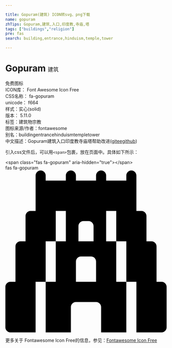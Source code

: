 ```yaml
---

title: Gopuram(建筑) ICON转svg、png下载
name: gopuram
zhTips: Gopuram,建筑,入口,印度教,寺庙,塔
tags: ["buildings","religion"]
pre: fas
search: building,entrance,hinduism,temple,tower

---
```


# Gopuram  <small style="font-size: 60%;font-weight: 100">建筑</small>


<div class="detail-page">
<p>
<span><span class="badge-success badge">免费图标</span> </span>
<br/>
<span>
ICON库：
<span class="badge-secondary badge">Font Awesome Icon Free</span> 
</span>
<br/>
<span>
CSS名称：
<span class="badge-secondary badge">fa-gopuram</span> 
</span>
<br/>
<span>
unicode：
<span class="badge-secondary badge">f664</span> 
<copy-btn content='f664' btn-title=""></copy-btn>
<copy-btn :content='String.fromCodePoint(parseInt("f664", 16))' btn-title="复制U"></copy-btn>
</span><br/><span>样式：<span class="badge-light badge">实心(solid)</span></span>
<br/>
<span>
版本：
<span class="badge-secondary badge">5.11.0</span> 
</span><br/><span>标签：<span class="badge-light badge"><router-link to="/tags/buildings.html">建筑物</router-link></span><span class="badge-light badge"><router-link to="/tags/religion.html">宗教</router-link></span></span>
<br/>
<span>图标来源/作者：<span class="badge-light badge">fontawesome</span></span> 
<br/>
<span>别名：<span class="badge-light badge">building</span><span class="badge-light badge">entrance</span><span class="badge-light badge">hinduism</span><span class="badge-light badge">temple</span><span class="badge-light badge">tower</span></span><br/><span class="zh-detail">中文描述：<span class="badge-primary badge">Gopuram</span><span class="badge-primary badge">建筑</span><span class="badge-primary badge">入口</span><span class="badge-primary badge">印度教</span><span class="badge-primary badge">寺庙</span><span class="badge-primary badge">塔</span><span class="help-link"><span>帮助改进</span>(<a href="https://gitee.com/liuwave/icon-helper/edit/master/json/fontawesome/solid/gopuram.json" target="_blank" rel="noopener noreferrer">gitee</a><a href="https://github.com/liuwave/icon-helper/edit/master/json/fontawesome/solid/gopuram.json" target="_blank" rel="noopener noreferrer">github</a></span>)</span><br/>
</p>
</div>
<div class="alert alert-dark">
  <i class="fas fa-gopuram fa-xs"></i>
  <i class="fas fa-gopuram fa-sm"></i>
  <i class="fas fa-gopuram fa-lg"></i>
  <i class="fas fa-gopuram fa-2x"></i>
  <i class="fas fa-gopuram fa-3x"></i>
  <i class="fas fa-gopuram fa-5x"></i>
  <i class="fas fa-gopuram fa-7x"></i>
</div>
<div>
  <p>引入css文件后，可以用<code>&lt;span&gt;</code>包裹，放在页面中。具体如下所示：    
  </p>
  <div class="alert alert-primary" style="font-size: 14px">
    &lt;span class="fas fa-gopuram" aria-hidden="true"&gt;&lt;/span&gt;
    <copy-btn content='<span class="fas fa-gopuram" aria-hidden="true"></span>'></copy-btn>
  </div>
  <div class="alert alert-secondary">
    <i class="fas fa-gopuram"
    style="font-size: 24px"
    aria-hidden="true"></i> fas fa-gopuram
    <copy-btn content="fas fa-gopuram" btn-title="复制图标名称"></copy-btn>
  </div>
</div>
<div id="svg" class="svg-wrap">
<svg xmlns="http://www.w3.org/2000/svg" viewBox="0 0 512 512"><path d="M496 352h-16V240c0-8.8-7.2-16-16-16h-16v-80c0-8.8-7.2-16-16-16h-16V16c0-8.8-7.2-16-16-16s-16 7.2-16 16v16h-64V16c0-8.8-7.2-16-16-16s-16 7.2-16 16v16h-64V16c0-8.8-7.2-16-16-16s-16 7.2-16 16v16h-64V16c0-8.8-7.2-16-16-16S96 7.2 96 16v112H80c-8.8 0-16 7.2-16 16v80H48c-8.8 0-16 7.2-16 16v112H16c-8.8 0-16 7.2-16 16v128c0 8.8 7.2 16 16 16h80V352h32V224h32v-96h32v96h-32v128h-32v160h80v-80c0-8.8 7.2-16 16-16h64c8.8 0 16 7.2 16 16v80h80V352h-32V224h-32v-96h32v96h32v128h32v160h80c8.8 0 16-7.2 16-16V368c0-8.8-7.2-16-16-16zM232 176c0-8.8 7.2-16 16-16h16c8.8 0 16 7.2 16 16v48h-48zm56 176h-64v-64c0-8.8 7.2-16 16-16h32c8.8 0 16 7.2 16 16z"/></svg>
</div>
<detail full-name='fa-gopuram'></detail>
    
<div><p>更多关于  Fontawesome Icon Free的信息，参见：<a target="_blank" href="https://iconhelper.cn/fontawesome.html">Fontawesome Icon Free</a>
</p></div>
